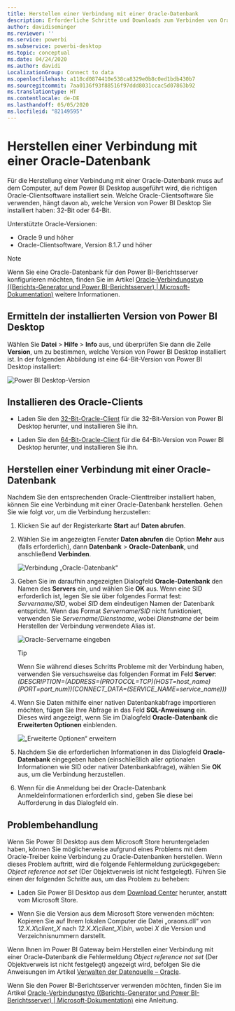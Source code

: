 ```yaml
---
title: Herstellen einer Verbindung mit einer Oracle-Datenbank
description: Erforderliche Schritte und Downloads zum Verbinden von Oracle mit Power BI Desktop
author: davidiseminger
ms.reviewer: ''
ms.service: powerbi
ms.subservice: powerbi-desktop
ms.topic: conceptual
ms.date: 04/24/2020
ms.author: davidi
LocalizationGroup: Connect to data
ms.openlocfilehash: a118cd0874410e538ca8329e0b8c0ed1bdb430b7
ms.sourcegitcommit: 7aa0136f93f88516f97ddd8031ccac5d07863b92
ms.translationtype: HT
ms.contentlocale: de-DE
ms.lasthandoff: 05/05/2020
ms.locfileid: "82149595"
---
```

# <a name="connect-to-an-oracle-database"></a>Herstellen einer Verbindung mit einer Oracle-Datenbank
Für die Herstellung einer Verbindung mit einer Oracle-Datenbank muss auf dem Computer, auf dem Power BI Desktop ausgeführt wird, die richtigen Oracle-Clientsoftware installiert sein. Welche Oracle-Clientsoftware Sie verwenden, hängt davon ab, welche Version von Power BI Desktop Sie installiert haben: 32-Bit oder 64-Bit.

Unterstützte Oracle-Versionen: 
- Oracle 9 und höher
- Oracle-Clientsoftware, Version 8.1.7 und höher

> [!NOTE]
> Wenn Sie eine Oracle-Datenbank für den Power BI-Berichtsserver konfigurieren möchten, finden Sie im Artikel [Oracle-Verbindungstyp ((Berichts-Generator und Power BI-Berichtsserver) | Microsoft-Dokumentation)](https://docs.microsoft.com/sql/reporting-services/report-data/oracle-connection-type-ssrs?view=sql-server-ver15) weitere Informationen. 


## <a name="determining-which-version-of-power-bi-desktop-is-installed"></a>Ermitteln der installierten Version von Power BI Desktop
Wählen Sie **Datei** > **Hilfe** > **Info** aus, und überprüfen Sie dann die Zeile **Version**, um zu bestimmen, welche Version von Power BI Desktop installiert ist. In der folgenden Abbildung ist eine 64-Bit-Version von Power BI Desktop installiert:

![Power BI Desktop-Version](media/desktop-connect-oracle-database/connect-oracle-database_1.png)

## <a name="installing-the-oracle-client"></a>Installieren des Oracle-Clients
- Laden Sie den [32-Bit-Oracle-Client](https://www.oracle.com/technetwork/topics/dotnet/utilsoft-086879.html) für die 32-Bit-Version von Power BI Desktop herunter, und installieren Sie ihn.

- Laden Sie den [64-Bit-Oracle-Client](https://www.oracle.com/technetwork/database/windows/downloads/index-090165.html) für die 64-Bit-Version von Power BI Desktop herunter, und installieren Sie ihn.

## <a name="connect-to-an-oracle-database"></a>Herstellen einer Verbindung mit einer Oracle-Datenbank
Nachdem Sie den entsprechenden Oracle-Clienttreiber installiert haben, können Sie eine Verbindung mit einer Oracle-Datenbank herstellen. Gehen Sie wie folgt vor, um die Verbindung herzustellen:

1. Klicken Sie auf der Registerkarte **Start** auf **Daten abrufen**. 

2. Wählen Sie im angezeigten Fenster **Daten abrufen** die Option **Mehr** aus (falls erforderlich), dann **Datenbank** > **Oracle-Datenbank**, und anschließend **Verbinden**.
   
   ![Verbindung „Oracle-Datenbank“](media/desktop-connect-oracle-database/connect-oracle-database_2.png)
2. Geben Sie im daraufhin angezeigten Dialogfeld **Oracle-Datenbank** den Namen des **Servers** ein, und wählen Sie **OK** aus. Wenn eine SID erforderlich ist, legen Sie sie über folgendes Format fest: *Servername/SID*, wobei *SID* dem eindeutigen Namen der Datenbank entspricht. Wenn das Format *Servername/SID* nicht funktioniert, verwenden Sie *Servername/Dienstname*, wobei *Dienstname* der beim Herstellen der Verbindung verwendete Alias ist.


   ![Oracle-Servername eingeben](media/desktop-connect-oracle-database/connect-oracle-database_3.png)

   > [!TIP]
   > Wenn Sie während dieses Schritts Probleme mit der Verbindung haben, verwenden Sie versuchsweise das folgenden Format im Feld **Server**: *(DESCRIPTION=(ADDRESS=(PROTOCOL=TCP)(HOST=host_name)(PORT=port_num))(CONNECT_DATA=(SERVICE_NAME=service_name)))*
   
3. Wenn Sie Daten mithilfe einer nativen Datenbankabfrage importieren möchten, fügen Sie Ihre Abfrage in das Feld **SQL-Anweisung** ein. Dieses wird angezeigt, wenn Sie im Dialogfeld **Oracle-Datenbank** die **Erweiterten Optionen** einblenden.
   
   ![„Erweiterte Optionen“ erweitern](media/desktop-connect-oracle-database/connect-oracle-database_4.png)
4. Nachdem Sie die erforderlichen Informationen in das Dialogfeld **Oracle-Datenbank** eingegeben haben (einschließlich aller optionalen Informationen wie SID oder nativer Datenbankabfrage), wählen Sie **OK** aus, um die Verbindung herzustellen.
5. Wenn für die Anmeldung bei der Oracle-Datenbank Anmeldeinformationen erforderlich sind, geben Sie diese bei Aufforderung in das Dialogfeld ein.


## <a name="troubleshooting"></a>Problembehandlung

Wenn Sie Power BI Desktop aus dem Microsoft Store heruntergeladen haben, können Sie möglicherweise aufgrund eines Problems mit dem Oracle-Treiber keine Verbindung zu Oracle-Datenbanken herstellen. Wenn dieses Problem auftritt, wird die folgende Fehlermeldung zurückgegeben: *Object reference not set* (Der Objektverweis ist nicht festgelegt). Führen Sie einen der folgenden Schritte aus, um das Problem zu beheben:

* Laden Sie Power BI Desktop aus dem [Download Center](https://www.microsoft.com/download/details.aspx?id=58494) herunter, anstatt vom Microsoft Store.

* Wenn Sie die Version aus dem Microsoft Store verwenden möchten: Kopieren Sie auf Ihrem lokalen Computer die Datei „oraons.dll“ von _12.X.X\client_X_ nach _12.X.X\client_X\bin_, wobei _X_ die Version und Verzeichnisnummern darstellt.

Wenn Ihnen im Power BI Gateway beim Herstellen einer Verbindung mit einer Oracle-Datenbank die Fehlermeldung *Object reference not set* (Der Objektverweis ist nicht festgelegt) angezeigt wird, befolgen Sie die Anweisungen im Artikel [Verwalten der Datenquelle – Oracle](service-gateway-onprem-manage-oracle.md).

Wenn Sie den Power BI-Berichtsserver verwenden möchten, finden Sie im Artikel [Oracle-Verbindungstyp ((Berichts-Generator und Power BI-Berichtsserver) | Microsoft-Dokumentation)](https://docs.microsoft.com/sql/reporting-services/report-data/oracle-connection-type-ssrs?view=sql-server-ver15) eine Anleitung.